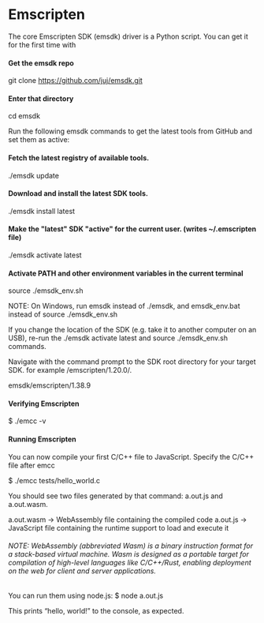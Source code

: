 # Emscripten

The core Emscripten SDK (emsdk) driver is a Python script. You can get it for the first time with

#### Get the emsdk repo
git clone https://github.com/juj/emsdk.git

#### Enter that directory
cd emsdk

Run the following emsdk commands to get the latest tools from GitHub and set them as active:

#### Fetch the latest registry of available tools.
./emsdk update

#### Download and install the latest SDK tools.
./emsdk install latest

#### Make the "latest" SDK "active" for the current user. (writes ~/.emscripten file)
./emsdk activate latest

#### Activate PATH and other environment variables in the current terminal
source ./emsdk_env.sh

NOTE: On Windows, run emsdk instead of ./emsdk, and emsdk_env.bat instead of source ./emsdk_env.sh

If you change the location of the SDK (e.g. take it to another computer on an USB), re-run the ./emsdk activate latest and source ./emsdk_env.sh commands.

Navigate with the command prompt to the SDK root directory for your target SDK.
for example <emsdk root directory>/emscripten/1.20.0/.
  
 emsdk/emscripten/1.38.9
 
 #### Verifying Emscripten
 $ ./emcc -v
 
 #### Running Emscripten  
 You can now compile your first C/C++ file to JavaScript.
 Specify the C/C++ file after emcc 
 
 $ ./emcc tests/hello_world.c
 
 You should see two files generated by that command: a.out.js and a.out.wasm.
 
 a.out.wasm -> WebAssembly file containing the compiled code
 a.out.js   -> JavaScript file containing the runtime support to load and execute it
 
 ###### NOTE: WebAssembly (abbreviated Wasm) is a binary instruction format for a stack-based virtual machine. Wasm is designed as a  portable target for compilation of high-level languages like C/C++/Rust, enabling deployment on the web for client and server applications.
 
 You can run them using node.js:
 $ node a.out.js
 
 This prints “hello, world!” to the console, as expected.






